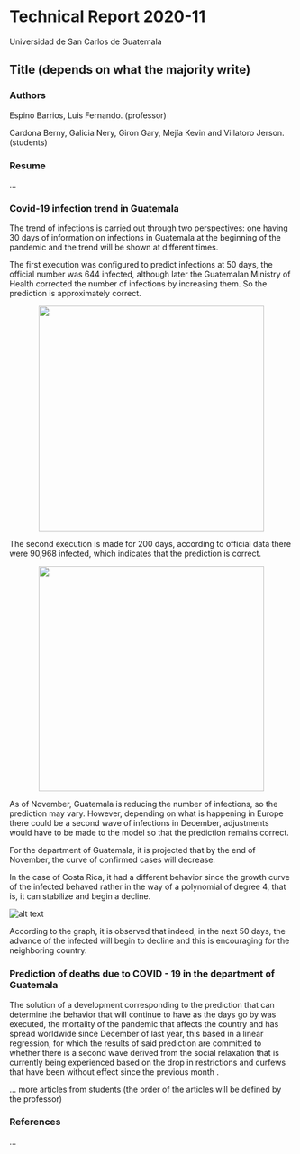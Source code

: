 # Technical Report 2020-11
Universidad de San Carlos de Guatemala

## Title (depends on what the majority write)

### Authors

Espino Barrios, Luis Fernando. (professor)

Cardona Berny, Galicia Nery, Giron Gary, Mejía Kevin and Villatoro Jerson. (students)

### Resume

...

### Covid-19 infection trend in Guatemala

The trend of infections is carried out through two perspectives: one having 30 days of information on infections in Guatemala at the beginning of the pandemic and the trend will be shown at different times.

The first execution was configured to predict infections at 50 days, the official number was 644 infected, although later the Guatemalan Ministry of Health corrected the number of infections by increasing them. So the prediction is approximately correct.

<p align="center">
<img src="https://user-images.githubusercontent.com/66042898/98481436-d327c080-21bf-11eb-852a-39c27f8c5cf0.jpg" width="400">
</p>

The second execution is made for 200 days, according to official data there were 90,968 infected, which indicates that the prediction is correct.

<p align="center">
<img src="https://user-images.githubusercontent.com/66042898/98488568-a4294300-21ef-11eb-95f3-90f74ba95960.jpg" width="400">
</p>

As of November, Guatemala is reducing the number of infections, so the prediction may vary. However, depending on what is happening in Europe there could be a second wave of infections in December, adjustments would have to be made to the model so that the prediction remains correct.

For the department of Guatemala, it is projected that by the end of November, the curve of confirmed cases will decrease.

In the case of Costa Rica, it had a different behavior since the growth curve of the infected behaved rather in the way of a polynomial of degree 4, that is, it can stabilize and begin a decline.

![alt text](https://github.com/nerygalicia/CoronavirusML/blob/main/2020-11/201503821.png?raw=true)

According to the graph, it is observed that indeed, in the next 50 days, the advance of the infected will begin to decline and this is encouraging for the neighboring country.


### Prediction of deaths due to COVID - 19 in the department of Guatemala
The solution of a development corresponding to the prediction that can determine the behavior that will continue to have as the days go by was executed, the mortality of the pandemic that affects the country and has spread worldwide since December of last year, this based in a linear regression, for which the results of said prediction are committed to whether there is a second wave derived from the social relaxation that is currently being experienced based on the drop in restrictions and curfews that have been without effect since the previous month .


... more articles from students (the order of the articles will be defined by the professor)




### References

...
